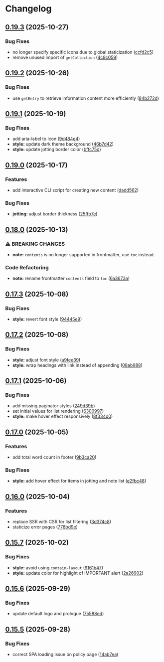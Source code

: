 # Changelog

## [0.19.3](https://github.com/tuyuritio/astro-theme-thought-lite/compare/v0.19.2...v0.19.3) (2025-10-27)


### Bug Fixes

* no longer specify specific icons due to global staticization ([ccfd2c5](https://github.com/tuyuritio/astro-theme-thought-lite/commit/ccfd2c580344f3f925351cf512b458fc152e5898))
* remove unused import of `getCollection` ([4c9c059](https://github.com/tuyuritio/astro-theme-thought-lite/commit/4c9c059247f0a2891a561f57bef50de53d6b11a8))

## [0.19.2](https://github.com/tuyuritio/astro-theme-thought-lite/compare/v0.19.1...v0.19.2) (2025-10-26)


### Bug Fixes

* use `getEntry` to retrieve information content more efficiently ([84b272d](https://github.com/tuyuritio/astro-theme-thought-lite/commit/84b272dd47de877bbebb84465cd4beb4ab259a2f))

## [0.19.1](https://github.com/tuyuritio/astro-theme-thought-lite/compare/v0.19.0...v0.19.1) (2025-10-19)


### Bug Fixes

* add aria-label to Icon ([9d484e4](https://github.com/tuyuritio/astro-theme-thought-lite/commit/9d484e4a50c6cb44f3b83e5d6bb0c6e4b8cfc26f))
* **style:** update dark theme background ([46b7d42](https://github.com/tuyuritio/astro-theme-thought-lite/commit/46b7d4253e0952e8b039daa81c0433adc386d328))
* **style:** update jotting border color ([bffc75d](https://github.com/tuyuritio/astro-theme-thought-lite/commit/bffc75d1a8809f914c8caa87dfb6c373183ae429))

## [0.19.0](https://github.com/tuyuritio/astro-theme-thought-lite/compare/v0.18.0...v0.19.0) (2025-10-17)


### Features

* add interactive CLI script for creating new content ([dadd562](https://github.com/tuyuritio/astro-theme-thought-lite/commit/dadd562ca76001e898323a39de03d1f76f3a74cf))


### Bug Fixes

* **jotting:** adjust border thickness ([25ffb7e](https://github.com/tuyuritio/astro-theme-thought-lite/commit/25ffb7edd21a80349d0791a7ff68da978087decb))

## [0.18.0](https://github.com/tuyuritio/astro-theme-thought-lite/compare/v0.17.3...v1.0.0) (2025-10-13)


### ⚠ BREAKING CHANGES

* **note:** `contents` is no longer supported in frontmatter, use `toc` instead.

### Code Refactoring

* **note:** rename frontmatter `contents` field to `toc` ([6a3673a](https://github.com/tuyuritio/astro-theme-thought-lite/commit/6a3673a2202dab4f7f545516806b0a4f734a1f5a))

## [0.17.3](https://github.com/tuyuritio/astro-theme-thought-lite/compare/v0.17.2...v0.17.3) (2025-10-08)


### Bug Fixes

* **style:** revert font style ([94445e9](https://github.com/tuyuritio/astro-theme-thought-lite/commit/94445e9b6c075151366d2fd4d50aa86006697c31))

## [0.17.2](https://github.com/tuyuritio/astro-theme-thought-lite/compare/v0.17.1...v0.17.2) (2025-10-08)


### Bug Fixes

* **style:** adjust font style ([a9fee39](https://github.com/tuyuritio/astro-theme-thought-lite/commit/a9fee39367d4827976a2e70ea815f7ea4e60c888))
* **style:** wrap headings with link instead of appending ([08ab988](https://github.com/tuyuritio/astro-theme-thought-lite/commit/08ab988f3890423b9d5f22b879b12be34246e42a))

## [0.17.1](https://github.com/tuyuritio/astro-theme-thought-lite/compare/v0.17.0...v0.17.1) (2025-10-06)


### Bug Fixes

* add missing paginator styles ([249d39b](https://github.com/tuyuritio/astro-theme-thought-lite/commit/249d39b0fadedd7f56fcd9ddb0cef191cc201b27))
* set initial values for list rendering ([6300997](https://github.com/tuyuritio/astro-theme-thought-lite/commit/630099735ec515347916d050b6424086dafd738c))
* **style:** make hover effect responsively ([8f334d0](https://github.com/tuyuritio/astro-theme-thought-lite/commit/8f334d03bd19c1473824ec22b66ac61085633387))

## [0.17.0](https://github.com/tuyuritio/astro-theme-thought-lite/compare/v0.16.0...v0.17.0) (2025-10-05)


### Features

* add total word count in footer ([9b3ca20](https://github.com/tuyuritio/astro-theme-thought-lite/commit/9b3ca20436222cd80aed49f1d7fb83e06718be7d))


### Bug Fixes

* **style:** add hover effect for items in jotting and note list ([e2fbc48](https://github.com/tuyuritio/astro-theme-thought-lite/commit/e2fbc48dc4f701fda0811871aab737018c309a6b))

## [0.16.0](https://github.com/tuyuritio/astro-theme-thought-lite/compare/v0.15.7...v0.16.0) (2025-10-04)


### Features

* replace SSR with CSR for list filtering ([3d374c8](https://github.com/tuyuritio/astro-theme-thought-lite/commit/3d374c89617a98caf609fe5d11a86b231925d8be))
* staticize error pages ([778bd9e](https://github.com/tuyuritio/astro-theme-thought-lite/commit/778bd9e194d7afb58bb6db212a4e07f80e8481f3))

## [0.15.7](https://github.com/tuyuritio/astro-theme-thought-lite/compare/v0.15.6...v0.15.7) (2025-10-02)


### Bug Fixes

* **style:** avoid using `contain-layout` ([9161b47](https://github.com/tuyuritio/astro-theme-thought-lite/commit/9161b47e5ce9f8d7746d2d40a1fd5073feec7d02))
* **style:** update color for highlight of IMPORTANT alert ([2a26902](https://github.com/tuyuritio/astro-theme-thought-lite/commit/2a26902843f2327ec7e4866e90481868345eb5e9))

## [0.15.6](https://github.com/tuyuritio/astro-theme-thought-lite/compare/v0.15.5...v0.15.6) (2025-09-29)


### Bug Fixes

* update default logo and prologue ([75588ed](https://github.com/tuyuritio/astro-theme-thought-lite/commit/75588ed6ec7ebeeca65682a967a9729175e9b5e7))

## [0.15.5](https://github.com/tuyuritio/astro-theme-thought-lite/compare/v0.15.4...v0.15.5) (2025-09-28)


### Bug Fixes

* correct SPA loading issue on policy page ([14ab7ea](https://github.com/tuyuritio/astro-theme-thought-lite/commit/14ab7ea82da36c8b9f3994e2b57d102df32c15d8))
